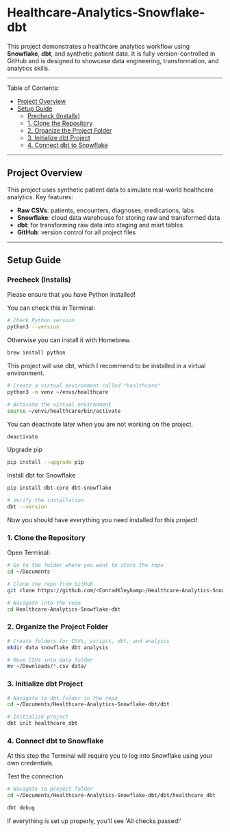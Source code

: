 # Healthcare-Analytics-Snowflake-dbt

This project demonstrates a healthcare analytics workflow using **Snowflake**, **dbt**, and synthetic patient data. It is fully version-controlled in GitHub and is designed to showcase data engineering, transformation, and analytics skills.

---
Table of Contents:

- [Project Overview](#project-overview)  
- [Setup Guide](#setup-guide)
  - [Precheck (Installs)](#precheck-installs)  
  - [1. Clone the Repository](#1-clone-the-repository)  
  - [2. Organize the Project Folder](#2-organize-the-project-folder)
  - [3. Initialize dbt Project](#3-initialize-dbt-project)
  - [4. Connect dbt to Snowflake](#4-connect-dbt-to-snowflake)

---

## Project Overview

This project uses synthetic patient data to simulate real-world healthcare analytics. Key features:

- **Raw CSVs**: patients, encounters, diagnoses, medications, labs  
- **Snowflake**: cloud data warehouse for storing raw and transformed data  
- **dbt**: for transforming raw data into staging and mart tables  
- **GitHub**: version control for all project files  

---

## Setup Guide

### Precheck (Installs)

Please ensure that you have Python installed! 

You can check this in Terminal:

``` bash
# Check Python version
python3 --version
```
Otherwise you can install it with Homebrew.

``` bash
brew install python
```

This project will use dbt, which I recommend to be installed in a virtual environment.

``` bash
# Create a virtual environment called "healthcare"
python3 -m venv ~/envs/healthcare

# Activate the virtual environment
source ~/envs/healthcare/bin/activate
```

You can deactivate later when you are not working on the project.

``` bash
deactivate
```
Upgrade pip

``` bash
pip install --upgrade pip
```
Install dbt for Snowflake

``` bash
pip install dbt-core dbt-snowflake

# Verify the installation
dbt --version
```
Now you should have everything you need installed for this project! 

### 1. Clone the Repository

Open Terminal:

``` bash
# Go to the folder where you want to store the repo
cd ~/Documents

# Clone the repo from GitHub
git clone https://github.com/<ConradKleykamp>/Healthcare-Analytics-Snowflake-dbt.git

# Navigate into the repo
cd Healthcare-Analytics-Snowflake-dbt
```
### 2. Organize the Project Folder

``` bash
# Create folders for CSVs, scripts, dbt, and analysis
mkdir data snowflake dbt analysis

# Move CSVs into data folder
mv ~/Downloads/*.csv data/
```
### 3. Initialize dbt Project
``` bash
# Navigate to dbt folder in the repo
cd ~/Documents/Healthcare-Analytics-Snowflake-dbt/dbt

# Initialize project
dbt init healthcare_dbt
```
### 4. Connect dbt to Snowflake

At this step the Terminal will require you to log into Snowflake using your own credentials.

Test the connection

```bash
# Navigate to project folder
cd ~/Documents/Healthcare-Analytics-Snowflake-dbt/dbt/healthcare_dbt

dbt debug
```

If everything is set up properly, you'll see 'All checks passed!'
